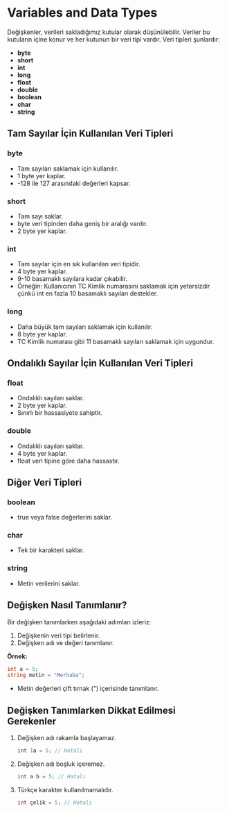 # Variables and Data Types

Değişkenler, verileri sakladığımız kutular olarak düşünülebilir. Veriler bu kutuların içine konur ve her kutunun bir veri tipi vardır. Veri tipleri şunlardır:

- **byte**
- **short**
- **int**
- **long**
- **float**
- **double**
- **boolean**
- **char**
- **string**

## Tam Sayılar İçin Kullanılan Veri Tipleri

### byte
- Tam sayıları saklamak için kullanılır.
- 1 byte yer kaplar.
- -128 ile 127 arasındaki değerleri kapsar.

### short
- Tam sayı saklar.
- byte veri tipinden daha geniş bir aralığı vardır.
- 2 byte yer kaplar.

### int
- Tam sayılar için en sık kullanılan veri tipidir.
- 4 byte yer kaplar.
- 9-10 basamaklı sayılara kadar çıkabilir.
- Örneğin: Kullanıcının TC Kimlik numarasını saklamak için yetersizdir çünkü int en fazla 10 basamaklı sayıları destekler.

### long
- Daha büyük tam sayıları saklamak için kullanılır.
- 8 byte yer kaplar.
- TC Kimlik numarası gibi 11 basamaklı sayıları saklamak için uygundur.

## Ondalıklı Sayılar İçin Kullanılan Veri Tipleri

### float
- Ondalıklı sayıları saklar.
- 2 byte yer kaplar.
- Sınırlı bir hassasiyete sahiptir.

### double
- Ondalıklı sayıları saklar.
- 4 byte yer kaplar.
- float veri tipine göre daha hassastır.

## Diğer Veri Tipleri

### boolean
- true veya false değerlerini saklar.

### char
- Tek bir karakteri saklar.

### string
- Metin verilerini saklar.

## Değişken Nasıl Tanımlanır?

Bir değişken tanımlarken aşağıdaki adımları izleriz:

1. Değişkenin veri tipi belirlenir.
2. Değişken adı ve değeri tanımlanır.

**Örnek:**
```csharp
int a = 5;
string metin = "Merhaba";
```
- Metin değerleri çift tırnak (") içerisinde tanımlanır.

## Değişken Tanımlarken Dikkat Edilmesi Gerekenler

1. Değişken adı rakamla başlayamaz.
   ```csharp
   int 1a = 5; // Hatalı
   ```

2. Değişken adı boşluk içeremez.
   ```csharp
   int a b = 5; // Hatalı
   ```

3. Türkçe karakter kullanılmamalıdır.
   ```csharp
   int çelik = 5; // Hatalı
   ```

